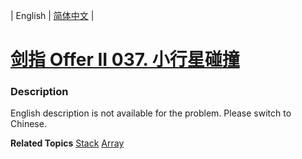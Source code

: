 | English | [简体中文](README.md) |

# [剑指 Offer II 037. 小行星碰撞](https://leetcode.cn/problems/XagZNi)
 ### Description
<p>English description is not available for the problem. Please switch to Chinese.</p>

**Related Topics**  [Stack](https://leetcode.cn/tag/stack) [Array](https://leetcode.cn/tag/array) 